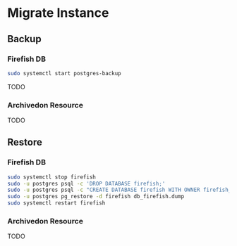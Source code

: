 # Migrate Instance

## Backup

### Firefish DB

```bash
sudo systemctl start postgres-backup
```

TODO

### Archivedon Resource

TODO

## Restore

### Firefish DB

```bash
sudo systemctl stop firefish
sudo -u postgres psql -c 'DROP DATABASE firefish;'
sudo -u postgres psql -c "CREATE DATABASE firefish WITH OWNER firefish_user ENCODING 'UTF-8';"
sudo -u postgres pg_restore -d firefish db_firefish.dump
sudo systemctl restart firefish
```

### Archivedon Resource

TODO
